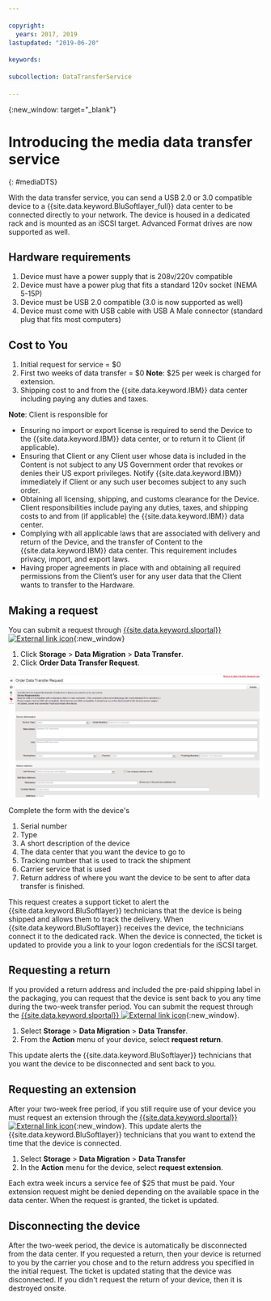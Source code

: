 ```yaml
---

copyright:
  years: 2017, 2019
lastupdated: "2019-06-20"

keywords:

subcollection: DataTransferService

---
```

{:new_window: target="_blank"}

# Introducing the media data transfer service
{: #mediaDTS}

With the data transfer service, you can send a USB 2.0 or 3.0 compatible device to a {{site.data.keyword.BluSoftlayer_full}} data center to be connected directly to your network. The device is housed in a dedicated rack and is mounted as an iSCSI target. Advanced Format drives are now supported as well.

## Hardware requirements
1.    Device must have a power supply that is 208v/220v compatible
2.    Device must have a power plug that fits a standard 120v socket (NEMA 5-15P)
3.    Device must be USB 2.0 compatible (3.0 is now supported as well)
4.    Device must come with USB cable with USB A Male connector (standard plug that fits most computers)

## Cost to You
1.    Initial request for service = $0
2.    First two weeks of data transfer = $0
      **Note**: $25 per week is charged for extension.
3.    Shipping cost to and from the {{site.data.keyword.IBM}} data center including paying any duties and taxes.

**Note**: Client is responsible for
- Ensuring no import or export license is required to send the Device to the {{site.data.keyword.IBM}} data center, or to return it to Client (if applicable).
- Ensuring that Client or any Client user whose data is included in the Content is not subject to any US Government order that revokes or denies their US export privileges. Notify {{site.data.keyword.IBM}} immediately if Client or any such user becomes subject to any such order.
- Obtaining all licensing, shipping, and customs clearance for the Device. Client responsibilities include paying any duties, taxes, and shipping costs to and from (if applicable) the {{site.data.keyword.IBM}} data center.
- Complying with all applicable laws that are associated with delivery and return of the Device, and the transfer of Content to the {{site.data.keyword.IBM}} data center. This requirement includes privacy, import, and export laws.
- Having proper agreements in place with and obtaining all required permissions from the Client’s user for any user data that the Client wants to transfer to the Hardware.

## Making a request
You can submit a request through [{{site.data.keyword.slportal}} ![External link icon](../../icons/launch-glyph.svg "External link icon")](https://control.softlayer.com/){:new_window}

1. Click **Storage** > **Data Migration** > **Data Transfer**.
2. Click **Order Data Transfer Request**.

![Making a Data Transfer Request](/images/DTS.png)

Complete the form with the device's
1. Serial number
2. Type
3. A short description of the device
4. The data center that you want the device to go to
5. Tracking number that is used to track the shipment
6. Carrier service that is used
7. Return address of where you want the device to be sent to after data transfer is finished.

This request creates a support ticket to alert the {{site.data.keyword.BluSoftlayer}} technicians that the device is being shipped and allows them to track the delivery. When {{site.data.keyword.BluSoftlayer}} receives the device, the technicians connect it to the dedicated rack. When the device is connected, the ticket is updated to provide you a link to your logon credentials for the iSCSI target.

## Requesting a return
If you provided a return address and included the pre-paid shipping label in the packaging, you can request that the device is sent back to you any time during the two-week transfer period. You can submit the request through the [{{site.data.keyword.slportal}} ![External link icon](../../icons/launch-glyph.svg "External link icon")](https://control.softlayer.com/){:new_window}.

1. Select **Storage** > **Data Migration** > **Data Transfer**.
2. From the **Action** menu of your device, select **request return**.

This update alerts the {{site.data.keyword.BluSoftlayer}} technicians that you want the device to be disconnected and sent back to you.

## Requesting an extension
After your two-week free period, if you still require use of your device you must request an extension through the [{{site.data.keyword.slportal}} ![External link icon](../../icons/launch-glyph.svg "External link icon")](https://control.softlayer.com/){:new_window}. This update alerts the {{site.data.keyword.BluSoftlayer}} technicians that you want to extend the time that the device is connected.

1. Select **Storage** > **Data Migration** > **Data Transfer**
2. In the **Action** menu for the device, select **request extension**.

Each extra week incurs a service fee of $25 that must be paid. Your extension request might be denied depending on the available space in the data center. When the request is granted, the ticket is updated.

## Disconnecting the device
After the two-week period, the device is automatically be disconnected from the data center. If you requested a return, then your device is returned to you by the carrier you chose and to the return address you specified in the initial request. The ticket is updated stating that the device was disconnected. If you didn't request the return of your device, then it is destroyed onsite.
